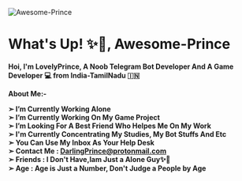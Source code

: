 ![Awesome-Prince](https://telegra.ph/file/3e76debd2c40967efc9f4.jpg)
# What's Up! ✨🥀, Awesome-Prince

<b>Hoi, I'm LovelyPrince, A Noob Telegram Bot Developer And A Game Developer 💻 from India-TamilNadu 🇮🇳

 **About Me:-**

**➣ I’m Currently Working Alone**  
**➣ I’m Currently Working On My Game Project**  
**➣ I’m Looking For A Best Friend Who Helpes Me On My Work**      
**➣ I'm Currently Concentrating My Studies, My Bot Stuffs And Etc**        
**➣ You Can Use My Inbox As Your Help Desk**  
  ➣ Contact Me : DarlingPrince@protonmail.com  
**➣ Friends :  I Don't Have,Iam Just a Alone Guy✨🥀**   
**➣ Age : Age is Just a Number, Don't Judge a People by Age**  
